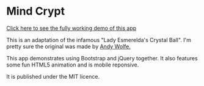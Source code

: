 Mind Crypt
=========

[Click here to see the fully working demo of this app](http://thinktt.github.io/mindCrypt/)  

This is an adaptation of the infamous "Lady Esmerelda's Crystal Ball". I'm pretty sure the original was made by  [Andy Wolfe.](http://www.flashlightcreative.net/)

This app demonstrates using Bootstrap and jQuery together. It also features some fun HTML5 animation and is mobile reponsive.  

It is published under the MIT licence. 
